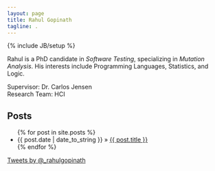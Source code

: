 ```yaml
---
layout: page
title: Rahul Gopinath
tagline: .
---
```

{% include JB/setup %}

Rahul is a PhD candidate in *Software Testing*, specializing in *Mutation Analysis*. His interests include Programming Languages, Statistics, and Logic.

Supervisor: Dr. Carlos Jensen  
Research Team: HCI  


## Posts

<ul class="posts">
  {% for post in site.posts %}
    <li><span>{{ post.date | date_to_string }}</span> &raquo; <a href="{{ BASE_PATH }}{{ post.url }}">{{ post.title }}</a></li>
  {% endfor %}
</ul>


<a class="twitter-timeline" href="https://twitter.com/_rahulgopinath" data-widget-id="479223024294457344">Tweets by @_rahulgopinath</a>
<script>!function(d,s,id){var js,fjs=d.getElementsByTagName(s)[0],p=/^http:/.test(d.location)?'http':'https';if(!d.getElementById(id)){js=d.createElement(s);js.id=id;js.src=p+"://platform.twitter.com/widgets.js";fjs.parentNode.insertBefore(js,fjs);}}(document,"script","twitter-wjs");</script>

